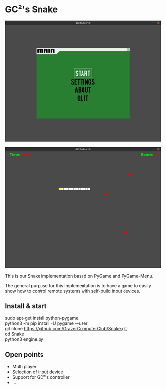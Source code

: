 # GC²'s Snake

![Main](https://github.com/GrazerComputerClub/Snake/blob/master/img/main.png)

![Game](https://github.com/GrazerComputerClub/Snake/blob/master/img/game.png)

This is our Snake implementation based on PyGame and PyGame-Menu.

The general purpose for this implementation is to have a game to easily show
how to control remote systems with self-build input devices.

## Install & start

sudo apt-get install python-pygame  
python3 -m pip install -U pygame --user  
git clone https://github.com/GrazerComputerClub/Snake.git  
cd Snake  
python3 engine.py  

## Open points

* Multi player
* Selection of input device
* Support for GC²'s controller
* ...
